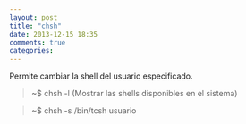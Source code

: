 ```yaml
---
layout: post
title: "chsh"
date: 2013-12-15 18:35
comments: true
categories: 
---
```

Permite cambiar la shell del usuario especificado.

>~$ chsh -l (Mostrar las shells disponibles en el sistema)

>~$ chsh -s /bin/tcsh usuario

